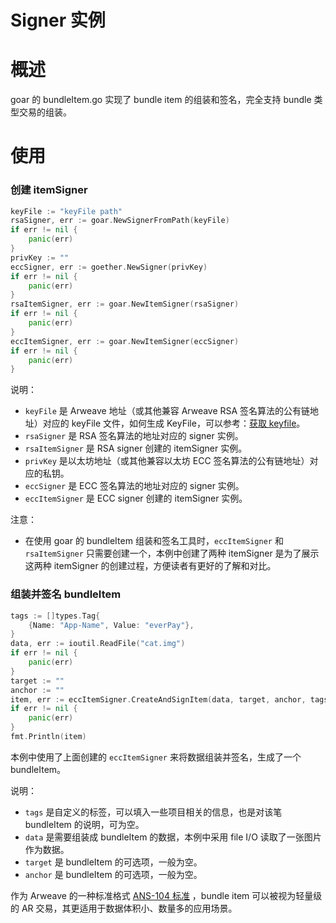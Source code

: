 # Signer 实例
# 概述

goar 的 bundleItem.go 实现了 bundle item 的组装和签名，完全支持 bundle 类型交易的组装。

# 使用

### 创建 itemSigner

```go
keyFile := "keyFile path"
rsaSigner, err := goar.NewSignerFromPath(keyFile)
if err != nil {
	panic(err)
}
privKey := ""
eccSigner, err := goether.NewSigner(privKey)
if err != nil {
	panic(err)
}
rsaItemSigner, err := goar.NewItemSigner(rsaSigner)
if err != nil {
	panic(err)
}
eccItemSigner, err := goar.NewItemSigner(eccSigner)
if err != nil {
	panic(err)
}
```

说明：

- `keyFile` 是 Arweave 地址（或其他兼容 Arweave RSA 签名算法的公有链地址）对应的 keyFile 文件，如何生成 KeyFile，可以参考：[获取 keyfile](https://web3infra.dev/zh-cn/docs/arseeding/other/getAR)。
- `rsaSigner` 是 RSA 签名算法的地址对应的 signer 实例。
- `rsaItemSigner` 是 RSA signer 创建的 itemSigner 实例。
- `privKey` 是以太坊地址（或其他兼容以太坊 ECC 签名算法的公有链地址）对应的私钥。
- `eccSigner` 是 ECC 签名算法的地址对应的 signer 实例。
- `eccItemSigner` 是 ECC signer 创建的 itemSigner 实例。

注意：

- 在使用 goar 的 bundleItem 组装和签名工具时，`eccItemSigner` 和 `rsaItemSigner` 只需要创建一个，本例中创建了两种 itemSigner 是为了展示这两种 itemSigner 的创建过程，方便读者有更好的了解和对比。

### 组装并签名 bundleItem

```go
tags := []types.Tag{
	{Name: "App-Name", Value: "everPay"},
}
data, err := ioutil.ReadFile("cat.img")
if err != nil {
	panic(err)
}
target := ""
anchor := ""
item, err := eccItemSigner.CreateAndSignItem(data, target, anchor, tags)
if err != nil {
	panic(err)
}
fmt.Println(item)
```

本例中使用了上面创建的 `eccItemSigner` 来将数据组装并签名，生成了一个 bundleItem。

说明：

- `tags` 是自定义的标签，可以填入一些项目相关的信息，也是对该笔 bundleItem 的说明，可为空。
- `data` 是需要组装成 bundleItem 的数据，本例中采用 file I/O 读取了一张图片作为数据。
- `target` 是 bundleItem 的可选项，一般为空。
- `anchor` 是 bundleItem 的可选项，一般为空。

作为 Arweave 的一种标准格式 [ANS-104 标准](https://github.com/ArweaveTeam/arweave-standards/blob/master/ans/ANS-104.md) ，bundle item 可以被视为轻量级的 AR 交易，其更适用于数据体积小、数量多的应用场景。